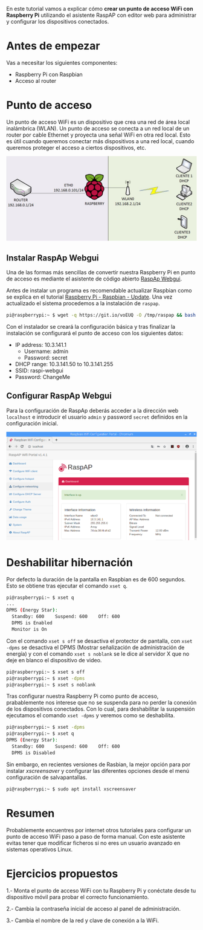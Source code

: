 En este tutorial vamos a explicar cómo **crear un punto de acceso WiFi con Raspberry Pi** utilizando el asistente RaspAP con editor web para administrar y configurar los dispositivos conectados.

# Antes de empezar

Vas a necesitar los siguientes componentes:

- Raspberry Pi con Raspbian
- Acceso al router

# Punto de acceso

Un punto de acceso WiFi es un dispositivo que crea una red de área local inalámbrica (WLAN). Un punto de acceso se conecta a un red local de un router por cable Ethernet y proyecta una señal WiFi en otra red local. Esto es útil cuando queremos conectar más dispositivos a una red local, cuando queremos proteger el acceso a ciertos dispositivos, etc.

![](img/hotspot.png)

## Instalar RaspAp Webgui

Una de las formas más sencillas de convertir nuestra Raspberry Pi en punto de acceso es mediante el asistente de código abierto [RaspAp Webgui](https://github.com/billz/raspap-webgui).

Antes de instalar un programa es recomendable actualizar Raspbian como se explica en el tutorial [Raspberry Pi - Raspbian - Update](raspberry_pi-raspbian-update). Una vez actualizado el sistema procedemos a la instalación de `raspap`.

```sh
pi@raspberrypi:~ $ wget -q https://git.io/voEUQ -O /tmp/raspap && bash /tmp/raspap
```

Con el instalador se creará la configuración básica y tras finalizar la instalación se configurará el punto de acceso con los siguientes datos:

- IP address: 10.3.141.1
   - Username: admin
   - Password: secret
- DHCP range: 10.3.141.50 to 10.3.141.255
- SSID: raspi-webgui
- Password: ChangeMe

## Configurar RaspAp Webgui

Para la configuración de RaspAp deberás acceder a la dirección web `localhost` e introducir el usuario `admin` y password `secret` definidos en la configuración inicial. 

![](img/raspap-webgui.png)

# Deshabilitar hibernación

Por defecto la duración de la pantalla en Raspbian es de 600 segundos. Esto se obtiene tras ejecutar el comando `xset q`. 

```sh
pi@raspberrypi:~ $ xset q
...
DPMS (Energy Star):
  Standby: 600    Suspend: 600    Off: 600
  DPMS is Enabled
  Monitor is On
```

Con el comando `xset s off` se desactiva el protector de pantalla, con `xset -dpms` se desactiva el DPMS (Mostrar señalización de administración de energía) y con el comando `xset s noblank` se le dice al servidor X que no deje en blanco el dispositivo de video.

```sh
pi@raspberrypi:~ $ xset s off
pi@raspberrypi:~ $ xset -dpms
pi@raspberrypi:~ $ xset s noblank
```

Tras configurar nuestra Raspberry Pi como punto de acceso, prabablemente nos interese que no se suspenda para no perder la conexión de los dispositivos conectados. Con lo cual, para deshabilitar la suspensión ejecutamos el comando `xset -dpms` y veremos como se deshabilita.

```sh
pi@raspberrypi:~ $ xset -dpms
pi@raspberrypi:~ $ xset q
DPMS (Energy Star):
  Standby: 600    Suspend: 600    Off: 600
  DPMS is Disabled
```

Sin embargo, en recientes versiones de Rasbian, la mejor opción para por instalar *xscreensaver* y configurar las diferentes opciones desde el menú configuración de salvapantallas.

```sh
pi@raspberrypi:~ $ sudo apt install xscreensaver
```

# Resumen

Probablemente encuentres por internet otros tutoriales para configurar un punto de acceso WiFi paso a paso de forma manual. Con este asistente evitas tener que modificar ficheros si no eres un usuario avanzado en sistemas operativos Linux.

# Ejercicios propuestos

1.- Monta el punto de acceso WiFi con tu Raspberry Pi y conéctate desde tu dispositivo móvil para probar el correcto funcionamiento.

2.- Cambia la contraseña inicial de acceso al panel de administración.

3.- Cambia el nombre de la red y clave de conexión a la WiFi.
